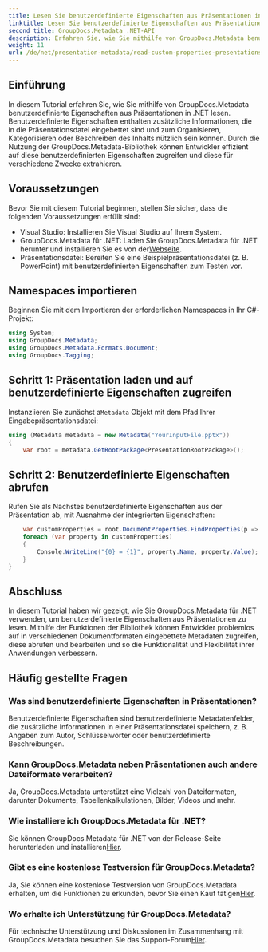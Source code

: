 ```yaml
---
title: Lesen Sie benutzerdefinierte Eigenschaften aus Präsentationen in .NET
linktitle: Lesen Sie benutzerdefinierte Eigenschaften aus Präsentationen in .NET
second_title: GroupDocs.Metadata .NET-API
description: Erfahren Sie, wie Sie mithilfe von GroupDocs.Metadata benutzerdefinierte Eigenschaften aus Präsentationen in .NET lesen. Metadaten effizient abrufen und abrufen.
weight: 11
url: /de/net/presentation-metadata/read-custom-properties-presentations/
---
```

## Einführung
In diesem Tutorial erfahren Sie, wie Sie mithilfe von GroupDocs.Metadata benutzerdefinierte Eigenschaften aus Präsentationen in .NET lesen. Benutzerdefinierte Eigenschaften enthalten zusätzliche Informationen, die in die Präsentationsdatei eingebettet sind und zum Organisieren, Kategorisieren oder Beschreiben des Inhalts nützlich sein können. Durch die Nutzung der GroupDocs.Metadata-Bibliothek können Entwickler effizient auf diese benutzerdefinierten Eigenschaften zugreifen und diese für verschiedene Zwecke extrahieren.
## Voraussetzungen
Bevor Sie mit diesem Tutorial beginnen, stellen Sie sicher, dass die folgenden Voraussetzungen erfüllt sind:
- Visual Studio: Installieren Sie Visual Studio auf Ihrem System.
-  GroupDocs.Metadata für .NET: Laden Sie GroupDocs.Metadata für .NET herunter und installieren Sie es von der[Webseite](https://releases.groupdocs.com/metadata/net/).
- Präsentationsdatei: Bereiten Sie eine Beispielpräsentationsdatei (z. B. PowerPoint) mit benutzerdefinierten Eigenschaften zum Testen vor.

## Namespaces importieren
Beginnen Sie mit dem Importieren der erforderlichen Namespaces in Ihr C#-Projekt:
```csharp
using System;
using GroupDocs.Metadata;
using GroupDocs.Metadata.Formats.Document;
using GroupDocs.Tagging;
```
## Schritt 1: Präsentation laden und auf benutzerdefinierte Eigenschaften zugreifen
 Instanziieren Sie zunächst a`Metadata` Objekt mit dem Pfad Ihrer Eingabepräsentationsdatei:
```csharp
using (Metadata metadata = new Metadata("YourInputFile.pptx"))
{
    var root = metadata.GetRootPackage<PresentationRootPackage>();
```
## Schritt 2: Benutzerdefinierte Eigenschaften abrufen
Rufen Sie als Nächstes benutzerdefinierte Eigenschaften aus der Präsentation ab, mit Ausnahme der integrierten Eigenschaften:
```csharp
    var customProperties = root.DocumentProperties.FindProperties(p => !p.Tags.Contains(Tags.Document.BuiltIn));
    foreach (var property in customProperties)
    {
        Console.WriteLine("{0} = {1}", property.Name, property.Value);
    }
}
```

## Abschluss
In diesem Tutorial haben wir gezeigt, wie Sie GroupDocs.Metadata für .NET verwenden, um benutzerdefinierte Eigenschaften aus Präsentationen zu lesen. Mithilfe der Funktionen der Bibliothek können Entwickler problemlos auf in verschiedenen Dokumentformaten eingebettete Metadaten zugreifen, diese abrufen und bearbeiten und so die Funktionalität und Flexibilität ihrer Anwendungen verbessern.

## Häufig gestellte Fragen
### Was sind benutzerdefinierte Eigenschaften in Präsentationen?
Benutzerdefinierte Eigenschaften sind benutzerdefinierte Metadatenfelder, die zusätzliche Informationen in einer Präsentationsdatei speichern, z. B. Angaben zum Autor, Schlüsselwörter oder benutzerdefinierte Beschreibungen.
### Kann GroupDocs.Metadata neben Präsentationen auch andere Dateiformate verarbeiten?
Ja, GroupDocs.Metadata unterstützt eine Vielzahl von Dateiformaten, darunter Dokumente, Tabellenkalkulationen, Bilder, Videos und mehr.
### Wie installiere ich GroupDocs.Metadata für .NET?
 Sie können GroupDocs.Metadata für .NET von der Release-Seite herunterladen und installieren[Hier](https://releases.groupdocs.com/metadata/net/).
### Gibt es eine kostenlose Testversion für GroupDocs.Metadata?
 Ja, Sie können eine kostenlose Testversion von GroupDocs.Metadata erhalten, um die Funktionen zu erkunden, bevor Sie einen Kauf tätigen[Hier](https://releases.groupdocs.com/).
### Wo erhalte ich Unterstützung für GroupDocs.Metadata?
 Für technische Unterstützung und Diskussionen im Zusammenhang mit GroupDocs.Metadata besuchen Sie das Support-Forum[Hier](https://forum.groupdocs.com/c/metadata/14).